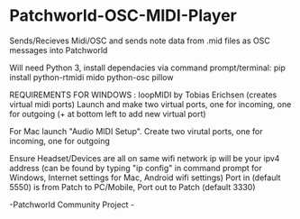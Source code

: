 # Patchworld-OSC-MIDI-Player
Sends/Recieves Midi/OSC and sends note data from .mid files as OSC messages into Patchworld

Will need Python 3, install dependacies via command prompt/terminal: pip install python-rtmidi mido python-osc pillow

REQUIREMENTS FOR WINDOWS : loopMIDI by Tobias Erichsen (creates virtual midi ports) Launch and make two virtual ports, one for incoming, one for outgoing (+ at bottom left to add new virtual port)

For Mac launch "Audio MIDI Setup". Create two virutal ports, one for incoming, one for outgoing

Ensure Headset/Devices are all on same wifi network ip will be your ipv4 address (can be found by typing "ip config" in command prompt for Windows, Internet settings for Mac, Android wifi settings) Port in (default 5550) is from Patch to PC/Mobile, Port out to Patch (default 3330)

-Patchworld Community Project -

